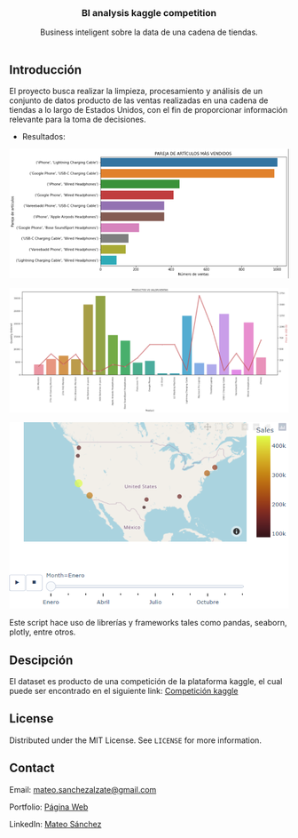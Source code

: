 <!-- PROJECT LOGO -->
<br />

<p align="center">


  <h3 align="center">BI analysis kaggle competition</h3>

  <p align="center">
    Business inteligent sobre la data de una cadena de tiendas.
    <br />
    <br />
</p>



## Introducción

El proyecto busca realizar la limpieza, procesamiento y análisis de un conjunto de datos producto de las ventas realizadas en una cadena de tiendas a lo largo de Estados Unidos, con el fin de proporcionar información relevante para la toma de decisiones.


* Resultados:

![Image base](captura1.PNG?raw=true)

![Image base](captura2.PNG?raw=true)

[![Video](Captura3.PNG)](Video_BI.mp4)

Este script hace uso de librerías y frameworks tales como pandas, seaborn, plotly, entre otros.


## Descipción

El dataset es producto de una competición de la plataforma kaggle, el cual puede ser encontrado en el siguiente link: [Competición kaggle](https://www.kaggle.com/datasets/knightbearr/sales-product-data "Competición kaggle.")


<!-- LICENSE -->
## License

  Distributed under the MIT License. See `LICENSE` for more information.

<!-- CONTACT -->
## Contact

Email: mateo.sanchezalzate@gmail.com

Portfolio: 
[Página Web](https://deimaxs.github.io/ "Página Web")

LinkedIn: 
[Mateo Sánchez](https://www.linkedin.com/in/mateo-sanchez-ds/ "Mateo Sánchez")